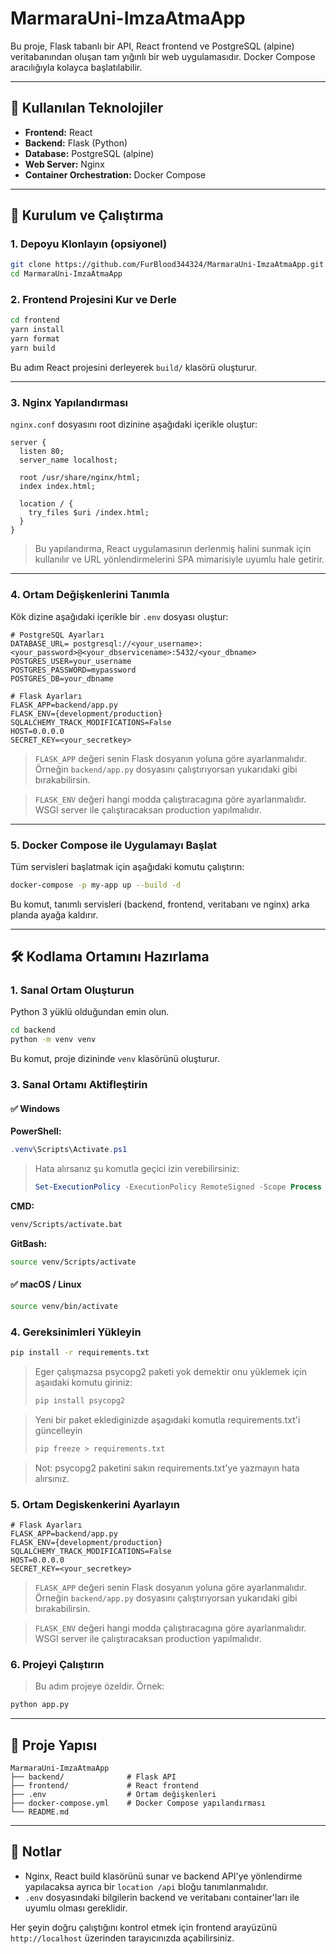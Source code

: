 # MarmaraUni-ImzaAtmaApp

Bu proje, Flask tabanlı bir API, React frontend ve PostgreSQL (alpine) veritabanından oluşan tam yığınlı bir web uygulamasıdır. Docker Compose aracılığıyla kolayca başlatılabilir.

---

## 🔧 Kullanılan Teknolojiler

- **Frontend:** React
- **Backend:** Flask (Python)
- **Database:** PostgreSQL (alpine)
- **Web Server:** Nginx
- **Container Orchestration:** Docker Compose

---

## 🚀 Kurulum ve Çalıştırma

### 1. Depoyu Klonlayın (opsiyonel)

```bash
git clone https://github.com/FurBlood344324/MarmaraUni-ImzaAtmaApp.git
cd MarmaraUni-ImzaAtmaApp
```

### 2. Frontend Projesini Kur ve Derle

```bash
cd frontend
yarn install
yarn format
yarn build
```

Bu adım React projesini derleyerek `build/` klasörü oluşturur.

---

### 3. Nginx Yapılandırması

`nginx.conf` dosyasını root dizinine aşağıdaki içerikle oluştur:

```nginx
server {
  listen 80;
  server_name localhost;

  root /usr/share/nginx/html;
  index index.html;

  location / {
    try_files $uri /index.html;
  }
}
```

> Bu yapılandırma, React uygulamasının derlenmiş halini sunmak için kullanılır ve URL yönlendirmelerini SPA mimarisiyle uyumlu hale getirir.

---

### 4. Ortam Değişkenlerini Tanımla

Kök dizine aşağıdaki içerikle bir `.env` dosyası oluştur:

```env
# PostgreSQL Ayarları
DATABASE_URL= postgresql://<your_username>:<your_password>@<your_dbservicename>:5432/<your_dbname>
POSTGRES_USER=your_username
POSTGRES_PASSWORD=mypassword
POSTGRES_DB=your_dbname

# Flask Ayarları
FLASK_APP=backend/app.py
FLASK_ENV={development/production}
SQLALCHEMY_TRACK_MODIFICATIONS=False
HOST=0.0.0.0
SECRET_KEY=<your_secretkey>
```

> `FLASK_APP` değeri senin Flask dosyanın yoluna göre ayarlanmalıdır. Örneğin `backend/app.py` dosyasını çalıştırıyorsan yukarıdaki gibi bırakabilirsin.

> `FLASK_ENV` değeri hangi modda çalıştıracagına göre ayarlanmalıdır. WSGI server ile çalıştıracaksan production yapılmalıdır.

---

### 5. Docker Compose ile Uygulamayı Başlat

Tüm servisleri başlatmak için aşağıdaki komutu çalıştırın:

```bash
docker-compose -p my-app up --build -d
```

Bu komut, tanımlı servisleri (backend, frontend, veritabanı ve nginx) arka planda ayağa kaldırır.

---

## 🛠️ Kodlama Ortamını Hazırlama

### 1. Sanal Ortam Oluşturun

Python 3 yüklü olduğundan emin olun.

```bash
cd backend
python -m venv venv
```

Bu komut, proje dizininde `venv` klasörünü oluşturur.

### 3. Sanal Ortamı Aktifleştirin

#### ✅ Windows

**PowerShell:**

```powershell
.venv\Scripts\Activate.ps1
```

> Hata alırsanız şu komutla geçici izin verebilirsiniz:
>
> ```powershell
> Set-ExecutionPolicy -ExecutionPolicy RemoteSigned -Scope Process
> ```

**CMD:**

```cmd
venv/Scripts/activate.bat
```

**GitBash:**

```bash
source venv/Scripts/activate
```

#### ✅ macOS / Linux

```bash
source venv/bin/activate
```

### 4. Gereksinimleri Yükleyin

```bash
pip install -r requirements.txt
```
> Eger çalışmazsa psycopg2 paketi yok demektir onu yüklemek için aşaıdaki komutu giriniz:
>
>```bash
>pip install psycopg2
>```

> Yeni bir paket eklediginizde aşagıdaki komutla requirements.txt'i güncelleyin 
>
>```bash
>pip freeze > requirements.txt
>```

> Not: psycopg2 paketini sakın requirements.txt'ye yazmayın hata alırsınız.

### 5. Ortam Degiskenkerini Ayarlayın

```env
# Flask Ayarları
FLASK_APP=backend/app.py
FLASK_ENV={development/production}
SQLALCHEMY_TRACK_MODIFICATIONS=False
HOST=0.0.0.0
SECRET_KEY=<your_secretkey>
```

> `FLASK_APP` değeri senin Flask dosyanın yoluna göre ayarlanmalıdır. Örneğin `backend/app.py` dosyasını çalıştırıyorsan yukarıdaki gibi bırakabilirsin.

> `FLASK_ENV` değeri hangi modda çalıştıracagına göre ayarlanmalıdır. WSGI server ile çalıştıracaksan production yapılmalıdır.


### 6. Projeyi Çalıştırın

> Bu adım projeye özeldir. Örnek:

```bash
python app.py
```

---

## 📁 Proje Yapısı

```plaintext
MarmaraUni-ImzaAtmaApp
├── backend/              # Flask API
├── frontend/             # React frontend
├── .env                  # Ortam değişkenleri
├── docker-compose.yml    # Docker Compose yapılandırması
└── README.md
```

---

## 📌 Notlar

- Nginx, React build klasörünü sunar ve backend API'ye yönlendirme yapılacaksa ayrıca bir `location /api` bloğu tanımlanmalıdır.
- `.env` dosyasındaki bilgilerin backend ve veritabanı container'ları ile uyumlu olması gereklidir.

Her şeyin doğru çalıştığını kontrol etmek için frontend arayüzünü `http://localhost` üzerinden tarayıcınızda açabilirsiniz.
